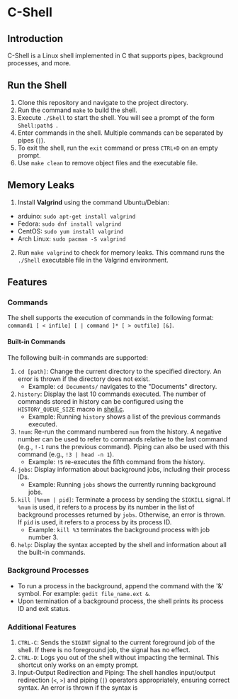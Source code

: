 # C-Shell

## Introduction

C-Shell is a Linux shell implemented in C that supports pipes, background processes, and more.

## Run the Shell

1. Clone this repository and navigate to the project directory.
2. Run the command `make` to build the shell.
3. Execute `./Shell` to start the shell. You will see a prompt of the form `Shell:path$ `.
4. Enter commands in the shell. Multiple commands can be separated by pipes (`|`).
5. To exit the shell, run the `exit` command or press `CTRL+D` on an empty prompt.
6. Use `make clean` to remove object files and the executable file.

## Memory Leaks

1. Install **Valgrind** using the command Ubuntu/Debian:
- arduino: `sudo apt-get install valgrind`
- Fedora: `sudo dnf install valgrind`
- CentOS: `sudo yum install valgrind`
- Arch Linux: `sudo pacman -S valgrind`
2. Run `make valgrind` to check for memory leaks. This command runs the `./Shell` executable file in the Valgrind environment.

## Features

### Commands

The shell supports the execution of commands in the following format: `command1 [ < infile] [ | command ]* [ > outfile] [&]`.

#### Built-in Commands

The following built-in commands are supported:

1. `cd [path]`: Change the current directory to the specified directory. An error is thrown if the directory does not exist.
   - Example: `cd Documents/` navigates to the "Documents" directory.
2. `history`: Display the last 10 commands executed. The number of commands stored in history can be configured using the `HISTORY_QUEUE_SIZE` macro in [shell.c](shell.c).
   - Example: Running `history` shows a list of the previous commands executed.
3. `!num`: Re-run the command numbered `num` from the history. A negative number can be used to refer to commands relative to the last command (e.g., `!-1` runs the previous command). Piping can also be used with this command (e.g., `!3 | head -n 1`).
   - Example: `!5` re-executes the fifth command from the history.
4. `jobs`: Display information about background jobs, including their process IDs.
   - Example: Running `jobs` shows the currently running background jobs.
5. `kill [%num | pid]`: Terminate a process by sending the `SIGKILL` signal. If `%num` is used, it refers to a process by its number in the list of background processes returned by `jobs`. Otherwise, an error is thrown. If `pid` is used, it refers to a process by its process ID.
   - Example: `kill %3` terminates the background process with job number 3.
6. `help`: Display the syntax accepted by the shell and information about all the built-in commands.

### Background Processes

- To run a process in the background, append the command with the '&' symbol. For example: `gedit file_name.ext &`.
- Upon termination of a background process, the shell prints its process ID and exit status.

### Additional Features

1. `CTRL-C`: Sends the `SIGINT` signal to the current foreground job of the shell. If there is no foreground job, the signal has no effect.
2. `CTRL-D`: Logs you out of the shell without impacting the terminal. This shortcut only works on an empty prompt.
3. Input-Output Redirection and Piping: The shell handles input/output redirection (`<`, `>`) and piping (`|`) operators appropriately, ensuring correct syntax. An error is thrown if the syntax is
